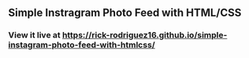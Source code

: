 ## Simple Instragram Photo Feed with HTML/CSS

### View it live at https://rick-rodriguez16.github.io/simple-instagram-photo-feed-with-htmlcss/